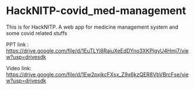 # HackNITP-covid_med-management
This  is for HackNITP. A web app for medicine management system and some covid related stuffs

PPT link : https://drive.google.com/file/d/1EuTLYi8RaiuXeEdDYno3XKPIgyU4Hmj7/view?usp=drivesdk

Video link: https://drive.google.com/file/d/1Ew2pxjkcFXsx_Z9x6kzQER8VbVBrcFse/view?usp=drivesdk
